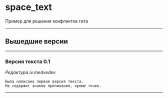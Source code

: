 # space_text
Пример для решения конфликтов гита

___
## Вышедшие версии
___
### Версия текста 0.1
_Редактура iv.medvedev_
```
Была написана первая версия текста.
Не содержит знаков препинания, кроме точек.
```

___